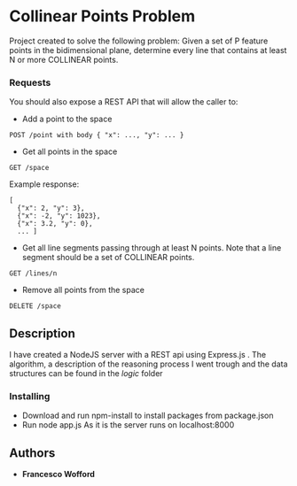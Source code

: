 # Collinear Points Problem

Project created to solve the following problem: 
Given a set of P feature points in the bidimensional plane, determine every line that contains at least N or
more COLLINEAR points.


### Requests

You should also expose a REST API that will allow the caller to:
* Add a point to the space
```
POST /point with body { "x": ..., "y": ... }
```
* Get all points in the space
```
GET /space
```
Example response:
```
[    
  {"x": 2, "y": 3}, 
  {"x": -2, "y": 1023}, 
  {"x": 3.2, "y": 0}, 
  ... ]
```
* Get all line segments passing through at least N points. Note that a line segment should be a set of COLLINEAR points.
```
GET /lines/n
```
* Remove all points from the space
```
DELETE /space
```


## Description
I have created a NodeJS server with a REST api using Express.js .
The algorithm, a description of the reasoning process I went trough and the data structures can be found in the *logic* folder

### Installing

* Download and run npm-install to install packages from package.json
* Run node app.js
As it is the server runs on localhost:8000


## Authors

* **Francesco Wofford** 




